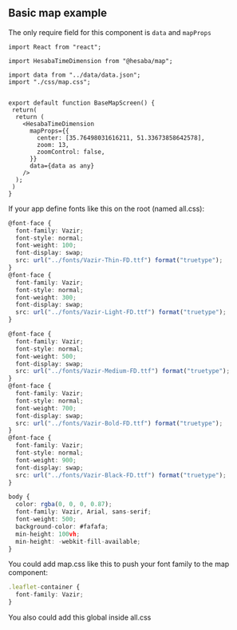 ## Basic map example

The only require field for this component is `data` and `mapProps`

```tsx
import React from "react";

import HesabaTimeDimension from "@hesaba/map";

import data from "../data/data.json";
import "./css/map.css";


export default function BaseMapScreen() {
 return(
  return (
    <HesabaTimeDimension
      mapProps={{
        center: [35.76498031616211, 51.33673858642578],
        zoom: 13,
        zoomControl: false,
      }}
      data={data as any}
    />
  );
 )
}

```
If your app define fonts like this on the root (named all.css): 
```ts
@font-face {
  font-family: Vazir;
  font-style: normal;
  font-weight: 100;
  font-display: swap;
  src: url("../fonts/Vazir-Thin-FD.ttf") format("truetype");
}
@font-face {
  font-family: Vazir;
  font-style: normal;
  font-weight: 300;
  font-display: swap;
  src: url("../fonts/Vazir-Light-FD.ttf") format("truetype");
}

@font-face {
  font-family: Vazir;
  font-style: normal;
  font-weight: 500;
  font-display: swap;
  src: url("../fonts/Vazir-Medium-FD.ttf") format("truetype");
}
@font-face {
  font-family: Vazir;
  font-style: normal;
  font-weight: 700;
  font-display: swap;
  src: url("../fonts/Vazir-Bold-FD.ttf") format("truetype");
}
@font-face {
  font-family: Vazir;
  font-style: normal;
  font-weight: 900;
  font-display: swap;
  src: url("../fonts/Vazir-Black-FD.ttf") format("truetype");
}

body {
  color: rgba(0, 0, 0, 0.87);
  font-family: Vazir, Arial, sans-serif;
  font-weight: 500;
  background-color: #fafafa;
  min-height: 100vh;
  min-height: -webkit-fill-available;
}

```

You could add map.css like this to push your font family to the map component:

```ts
.leaflet-container {
  font-family: Vazir;
}

```

You also could add this global inside all.css 